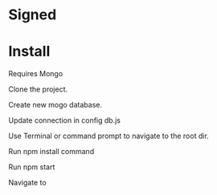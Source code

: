 # Signed

# Install

Requires Mongo

Clone the project.

Create new mogo database.

Update connection in config db.js

Use Terminal or command prompt to navigate to the root dir.

Run npm install command

Run npm start

Navigate to
